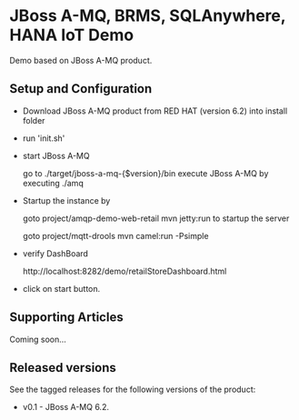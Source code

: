 JBoss A-MQ, BRMS, SQLAnywhere, HANA IoT Demo 
=====================================================================

Demo based on JBoss A-MQ product.

Setup and Configuration
-----------------------

- Download JBoss A-MQ product from RED HAT (version 6.2) into install folder

- run 'init.sh' 

- start JBoss A-MQ

   go to ./target/jboss-a-mq-{$version}/bin
   execute JBoss A-MQ by executing ./amq

- Startup the instance by

	goto project/amqp-demo-web-retail
	mvn jetty:run to startup the server 
	
	goto project/mqtt-drools
	mvn camel:run -Psimple

- verify  DashBoard

    http://localhost:8282/demo/retailStoreDashboard.html

- click on start button.


Supporting Articles
-------------------

Coming soon...


Released versions
-----------------

See the tagged releases for the following versions of the product:

- v0.1 - JBoss A-MQ 6.2.



